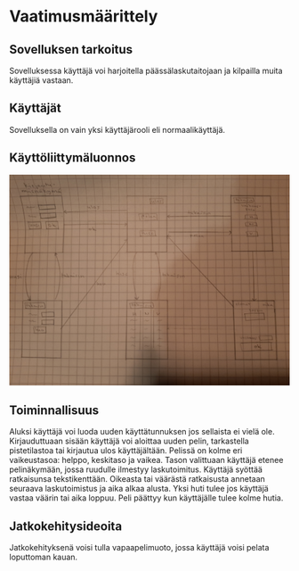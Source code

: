 # Vaatimusmäärittely
## Sovelluksen tarkoitus
Sovelluksessa käyttäjä voi harjoitella päässälaskutaitojaan ja kilpailla muita käyttäjiä vastaan.
## Käyttäjät
Sovelluksella on vain yksi käyttäjärooli eli normaalikäyttäjä.
## Käyttöliittymäluonnos
![](https://github.com/vilsuo/ot-harjoitustyo/blob/master/dokumentointi/kuvat/kayttoliittymaluonnos.jpg)
## Toiminnallisuus
Aluksi käyttäjä voi luoda uuden käyttätunnuksen jos sellaista ei vielä ole. Kirjauduttuaan sisään käyttäjä voi aloittaa uuden pelin, tarkastella pistetilastoa tai kirjautua ulos käyttäjältään. Pelissä on kolme eri vaikeustasoa: helppo, keskitaso ja vaikea. Tason valittuaan käyttäjä etenee pelinäkymään, jossa ruudulle ilmestyy laskutoimitus. Käyttäjä syöttää ratkaisunsa tekstikenttään. Oikeasta tai väärästä ratkaisusta annetaan seuraava laskutoimistus ja aika alkaa alusta. Yksi huti tulee jos käyttäjä vastaa väärin tai aika loppuu. Peli päättyy kun käyttäjälle tulee kolme hutia.
## Jatkokehitysideoita
Jatkokehityksenä voisi tulla vapaapelimuoto, jossa käyttäjä voisi pelata loputtoman kauan.
